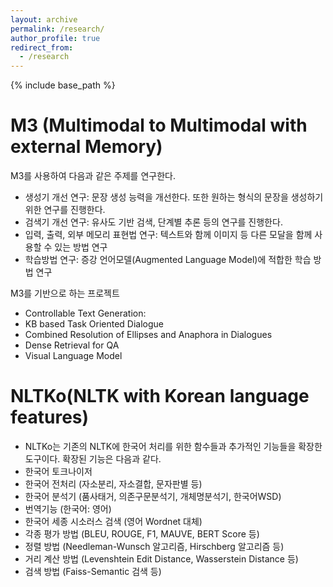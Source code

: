 ```yaml
---
layout: archive
permalink: /research/
author_profile: true
redirect_from:
  - /research
---
```


{% include base_path %}

M3 (Multimodal to Multimodal with external Memory)
======
M3를 사용하여 다음과 같은 주제를 연구한다.
- 생성기 개선 연구: 문장 생성 능력을 개선한다. 또한 원하는 형식의 문장을 생성하기 위한 연구를 진행한다.
- 검색기 개선 연구: 유사도 기반 검색, 단계별 추론 등의 연구를 진행한다.
- 입력, 출력, 외부 메모리 표현법 연구: 텍스트와 함께 이미지 등 다른 모달을 함께 사용할 수 있는 방법 연구
- 학습방법 연구: 증강 언어모델(Augmented Language Model)에 적합한 학습 방법 연구

M3를 기반으로 하는 프로젝트
- Controllable Text Generation: 
- KB based Task Oriented Dialogue
- Combined Resolution of Ellipses and Anaphora in Dialogues
- Dense Retrieval for QA
- Visual Language Model



NLTKo(NLTK with Korean language features)
======
- NLTKo는 기존의 NLTK에 한국어 처리를 위한 함수들과 추가적인 기능들을 확장한 도구이다. 확장된 기능은 다음과 같다.
- 한국어 토크나이저
- 한국어 전처리 (자소분리, 자소결합, 문자판별 등)
- 한국어 분석기 (품사태거, 의존구문분석기, 개체명분석기, 한국어WSD)
- 번역기능 (한국어: 영어)
- 한국어 세종 시소러스 검색 (영어 Wordnet 대체)
- 각종 평가 방법 (BLEU, ROUGE, F1, MAUVE, BERT Score 등)
- 정렬 방법 (Needleman-Wunsch 알고리즘, Hirschberg 알고리즘 등)
- 거리 계산 방법 (Levenshtein Edit Distance, Wasserstein Distance 등)
- 검색 방법 (Faiss-Semantic 검색 등)